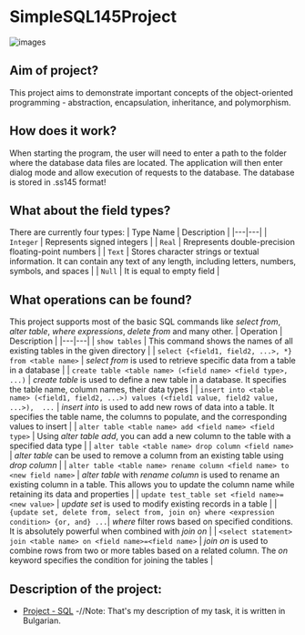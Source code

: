 # SimpleSQL145Project

![images](https://github.com/user-attachments/assets/255483a8-bfad-4c0a-883a-a7eb3d8ab3e8)

Aim of project?
-

This project aims to demonstrate important concepts of the object-oriented programming - abstraction, encapsulation, inheritance, and polymorphism.

How does it work?
-

When starting the program, the user will need to enter a path to the folder where the database data files are located. The application will then enter dialog mode and allow execution of requests to the database. The database is stored in .ss145 format!

What about the field types?
-

There are currently four types:
| Type Name | Description |
|---|---|
| `Integer` | Represents signed integers |
| `Real` | Rrepresents double-precision floating-point numbers |
| `Text` | Stores character strings or textual information. It can contain any text of any length, including letters, numbers, symbols, and spaces |
| `Null` | It is equal to empty field |

What operations can be found?
-

This project supports most of the basic SQL commands like *select from*, *alter table*, *where expressions*, *delete from* and many other.
| Operation | Description |
|---|---|
| `show tables` | This command shows the names of all existing tables in the given directory |
| `select {<field1, field2, ...>, *} from <table name>` | *select from* is used to retrieve specific data from a table in a database |
| `create table <table name> (<field name> <field type>, ...)` | *create table* is used to define a new table in a database. It specifies the table name, column names, their data types |
| `insert into <table name> (<field1, field2, ...>) values (<field1 value, field2 value, ...>),  ...` | *insert into* is used to add new rows of data into a table. It specifies the table name, the columns to populate, and the corresponding values to insert |
| `alter table <table name> add <field name> <field type>` | Using *alter table add*, you can add a new column to the table with a specified data type |
| `alter table <table name> drop column <field name>` | *alter table* can be used to remove a column from an existing table using *drop column* |
| `alter table <table name> rename column <field name> to <new field name>` | *alter table* with *rename column* is used to rename an existing column in a table. This allows you to update the column name while retaining its data and properties |
| `update test_table set <field name>=<new value>` | *update set* is used to modify existing records in a table |
| `{update set, delete from, select from, join on} where <expression condition> {or, and} ...`| *where* filter rows based on specified conditions. It is absolutely powerful when combined with *join on* |
| `<select statement> join <table name> on <field name>=<field name>` | *join on* is used to combine rows from two or more tables based on a related column. The *on* keyword specifies the condition for joining the tables | 
 
Description of the project:
-

-  [Project - SQL](https://docs.google.com/document/d/1plPlHe1RXmRjGrpx6Hq911mPP22FcsZgpEZixvR9Sj8/edit?tab=t.0) -//Note: That's my description of my task, it is written in Bulgarian.
